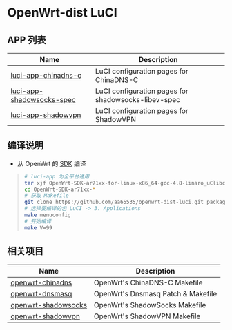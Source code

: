 OpenWrt-dist LuCI
===

APP 列表
---

 Name                           | Description
 -------------------------------|-----------------------------------------------
 [luci-app-chinadns-c][1]       | LuCI configuration pages for ChinaDNS-C
 [luci-app-shadowsocks-spec][0] | LuCI configuration pages for shadowsocks-libev-spec
 [luci-app-shadowvpn][2] | LuCI configuration pages for ShadowVPN

编译说明
---

 - 从 OpenWrt 的 [SDK][S] 编译  

 > ```bash
 > # luci-app 为全平台通用
 > tar xjf OpenWrt-SDK-ar71xx-for-linux-x86_64-gcc-4.8-linaro_uClibc-0.9.33.2.tar.bz2
 > cd OpenWrt-SDK-ar71xx-*
 > # 获取 Makefile
 > git clone https://github.com/aa65535/openwrt-dist-luci.git package/openwrt-dist-luci
 > # 选择要编译的包 LuCI -> 3. Applications
 > make menuconfig
 > # 开始编译
 > make V=99
 > ```

相关项目
---

 Name                     | Description
 -------------------------|-----------------------------------
 [openwrt-chinadns][5]    | OpenWrt's ChinaDNS-C Makefile
 [openwrt-dnsmasq][6]     | OpenWrt's Dnsmasq Patch & Makefile
 [openwrt-shadowsocks][7] | OpenWrt's ShadowSocks Makefile
 [openwrt-shadowvpn][8]   | OpenWrt's ShadowVPN Makefile


  [0]: http://sourceforge.net/projects/openwrt-dist/files/luci-app/shadowsocks-spec/
  [1]: http://sourceforge.net/projects/openwrt-dist/files/luci-app/chinadns-c/
  [2]: http://sourceforge.net/projects/openwrt-dist/files/luci-app/shadowvpn/
  [5]: https://github.com/aa65535/openwrt-chinadns
  [6]: https://github.com/aa65535/openwrt-dnsmasq
  [7]: https://github.com/aa65535/openwrt-shadowsocks
  [8]: https://github.com/aa65535/openwrt-shadowvpn
  [S]: http://downloads.openwrt.org/snapshots/trunk/
